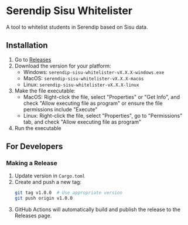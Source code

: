 # Serendip Sisu Whitelister

A tool to whitelist students in Serendip based on Sisu data.

## Installation

1. Go to [Releases](https://github.com/rage/serendip-sisu-whitelister/releases)
2. Download the version for your platform:
   - Windows: `serendip-sisu-whitelister-vX.X.X-windows.exe`
   - MacOS: `serendip-sisu-whitelister-vX.X.X-macos`
   - Linux: `serendip-sisu-whitelister-vX.X.X-linux`
3. Make the file executable:
   - MacOS: Right-click the file, select "Properties" or "Get Info", and check "Allow executing file as program" or ensure the file permissions include "Execute"
   - Linux: Right-click the file, select "Properties", go to "Permissions" tab, and check "Allow executing file as program"
4. Run the executable

## For Developers

### Making a Release

1. Update version in `Cargo.toml`
2. Create and push a new tag:
   ```bash
   git tag v1.0.0  # Use appropriate version
   git push origin v1.0.0
   ```
3. GitHub Actions will automatically build and publish the release to the Releases page.